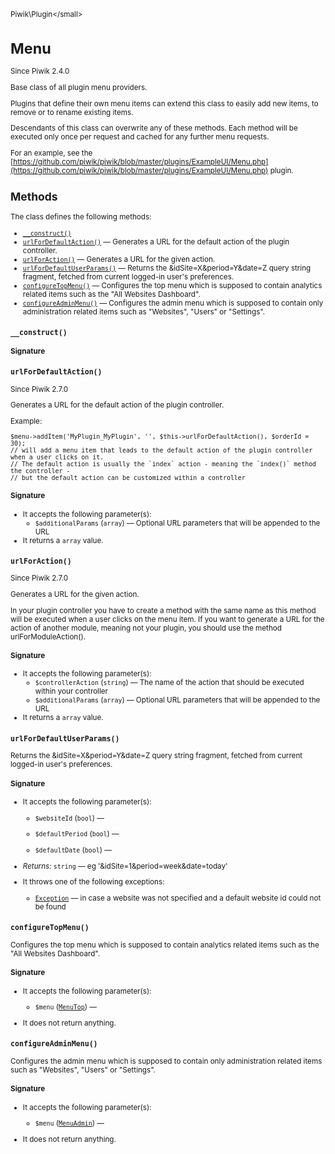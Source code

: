 <small>Piwik\Plugin\</small>

Menu
====

Since Piwik 2.4.0

Base class of all plugin menu providers.

Plugins that define their own menu items can extend this class to easily
add new items, to remove or to rename existing items.

Descendants of this class can overwrite any of these methods. Each method will be executed only once per request
and cached for any further menu requests.

For an example, see the [https://github.com/piwik/piwik/blob/master/plugins/ExampleUI/Menu.php](https://github.com/piwik/piwik/blob/master/plugins/ExampleUI/Menu.php) plugin.

Methods
-------

The class defines the following methods:

- [`__construct()`](#__construct)
- [`urlForDefaultAction()`](#urlfordefaultaction) &mdash; Generates a URL for the default action of the plugin controller.
- [`urlForAction()`](#urlforaction) &mdash; Generates a URL for the given action.
- [`urlForDefaultUserParams()`](#urlfordefaultuserparams) &mdash; Returns the &idSite=X&period=Y&date=Z query string fragment, fetched from current logged-in user's preferences.
- [`configureTopMenu()`](#configuretopmenu) &mdash; Configures the top menu which is supposed to contain analytics related items such as the "All Websites Dashboard".
- [`configureAdminMenu()`](#configureadminmenu) &mdash; Configures the admin menu which is supposed to contain only administration related items such as "Websites", "Users" or "Settings".

<a name="__construct" id="__construct"></a>
<a name="__construct" id="__construct"></a>
### `__construct()`

#### Signature


<a name="urlfordefaultaction" id="urlfordefaultaction"></a>
<a name="urlForDefaultAction" id="urlForDefaultAction"></a>
### `urlForDefaultAction()`

Since Piwik 2.7.0

Generates a URL for the default action of the plugin controller.

Example:
```
$menu->addItem('MyPlugin_MyPlugin', '', $this->urlForDefaultAction(), $orderId = 30);
// will add a menu item that leads to the default action of the plugin controller when a user clicks on it.
// The default action is usually the `index` action - meaning the `index()` method the controller -
// but the default action can be customized within a controller
```

#### Signature

-  It accepts the following parameter(s):
    - `$additionalParams` (`array`) &mdash;
       Optional URL parameters that will be appended to the URL
- It returns a `array` value.

<a name="urlforaction" id="urlforaction"></a>
<a name="urlForAction" id="urlForAction"></a>
### `urlForAction()`

Since Piwik 2.7.0

Generates a URL for the given action.

In your plugin controller you have to create a method with the same name
as this method will be executed when a user clicks on the menu item. If you want to generate a URL for the
action of another module, meaning not your plugin, you should use the method urlForModuleAction().

#### Signature

-  It accepts the following parameter(s):
    - `$controllerAction` (`string`) &mdash;
       The name of the action that should be executed within your controller
    - `$additionalParams` (`array`) &mdash;
       Optional URL parameters that will be appended to the URL
- It returns a `array` value.

<a name="urlfordefaultuserparams" id="urlfordefaultuserparams"></a>
<a name="urlForDefaultUserParams" id="urlForDefaultUserParams"></a>
### `urlForDefaultUserParams()`

Returns the &idSite=X&period=Y&date=Z query string fragment, fetched from current logged-in user's preferences.

#### Signature

-  It accepts the following parameter(s):
    - `$websiteId` (`bool`) &mdash;
      
    - `$defaultPeriod` (`bool`) &mdash;
      
    - `$defaultDate` (`bool`) &mdash;
      

- *Returns:*  `string` &mdash;
    eg '&idSite=1&period=week&date=today'
- It throws one of the following exceptions:
    - [`Exception`](http://php.net/class.Exception) &mdash; in case a website was not specified and a default website id could not be found

<a name="configuretopmenu" id="configuretopmenu"></a>
<a name="configureTopMenu" id="configureTopMenu"></a>
### `configureTopMenu()`

Configures the top menu which is supposed to contain analytics related items such as the "All Websites Dashboard".

#### Signature

-  It accepts the following parameter(s):
    - `$menu` ([`MenuTop`](../../Piwik/Menu/MenuTop.md)) &mdash;
      
- It does not return anything.

<a name="configureadminmenu" id="configureadminmenu"></a>
<a name="configureAdminMenu" id="configureAdminMenu"></a>
### `configureAdminMenu()`

Configures the admin menu which is supposed to contain only administration related items such as "Websites", "Users" or "Settings".

#### Signature

-  It accepts the following parameter(s):
    - `$menu` ([`MenuAdmin`](../../Piwik/Menu/MenuAdmin.md)) &mdash;
      
- It does not return anything.

